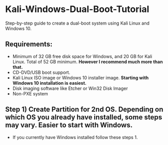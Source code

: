 # Kali-Windows-Dual-Boot-Tutorial
Step-by-step guide to create a dual-boot system using Kali Linux and Windows 10.

## Requirements:
- Minimum of 32 GB free disk space for Windows, and 20 GB for Kali Linux. Total of 52 GB minimum. **However I recommend much more than that.**
- CD-DVD/USB boot support.
- Kali Linux ISO image or Windows 10 installer image. **Starting with Windows 10 installation is easiest.**
- Disk imaging software like Etcher or Win32 Disk Imager
- Non-PXE system
  

## Step 1) Create Partition for 2nd OS. Depending on which OS you already have installed, some steps may vary. Easier to start with Windows.
- If you currently have Windows installed follow these steps
  1.


